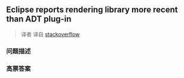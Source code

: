 ## Eclipse reports rendering library more recent than ADT plug-in

> 译者 译自 [stackoverflow](http://stackoverflow.com/questions/18852983/eclipse-reports-rendering-library-more-recent-than-adt-plug-in) 

### 问题描述 

### 高票答案 

